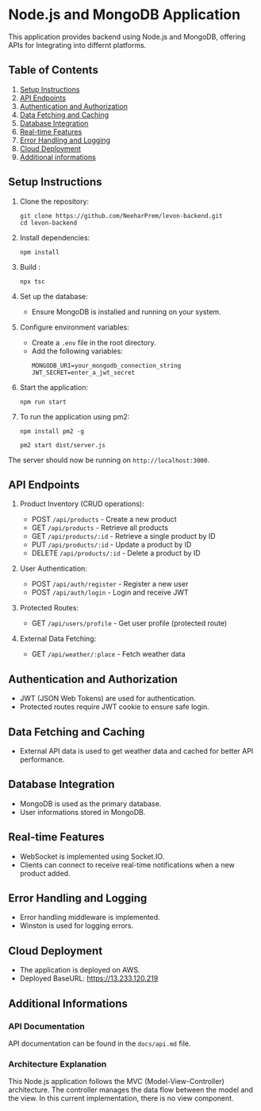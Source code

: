 # Node.js and MongoDB Application

This application provides backend using Node.js and MongoDB, offering APIs for Integrating into differnt platforms.

## Table of Contents
1. [Setup Instructions](#setup-instructions)
2. [API Endpoints](#api-endpoints)
3. [Authentication and Authorization](#authentication-and-authorization)
4. [Data Fetching and Caching](#data-fetching-and-caching)
5. [Database Integration](#database-integration)
6. [Real-time Features](#real-time-features)
7. [Error Handling and Logging](#error-handling-and-logging)
8. [Cloud Deployment](#cloud-deployment)
9. [Additional informations](#additional-informations)

## Setup Instructions

1. Clone the repository:
   ```
   git clone https://github.com/NeeharPrem/levon-backend.git
   cd levon-backend
   ```

2. Install dependencies:
   ```
   npm install
   ```

3. Build :
   ```
   npx tsc
   ```

4. Set up the database:
   - Ensure MongoDB is installed and running on your system.

5. Configure environment variables:
   - Create a `.env` file in the root directory.
   - Add the following variables:
     ```
     MONGODB_URI=your_mongodb_connection_string
     JWT_SECRET=enter_a_jwt_secret
     ```

6. Start the application:
   ```
   npm run start
   ```

6. To run the application using pm2:
   ```
   npm install pm2 -g

   pm2 start dist/server.js
   ```

The server should now be running on `http://localhost:3000`.

## API Endpoints

1. Product Inventory (CRUD operations):
   - POST `/api/products` - Create a new product
   - GET `/api/products` - Retrieve all products
   - GET `/api/products/:id` - Retrieve a single product by ID
   - PUT `/api/products/:id` - Update a product by ID
   - DELETE `/api/products/:id` - Delete a product by ID

2. User Authentication:
   - POST `/api/auth/register` - Register a new user
   - POST `/api/auth/login` - Login and receive JWT

3. Protected Routes:
   - GET `/api/users/profile` - Get user profile (protected route)

4. External Data Fetching:
   - GET `/api/weather/:place` - Fetch weather data

## Authentication and Authorization

- JWT (JSON Web Tokens) are used for authentication.
- Protected routes require  JWT cookie to ensure safe login.

## Data Fetching and Caching

- External API data is used to get weather data and cached for better API performance.

## Database Integration

- MongoDB is used as the primary database.
- User informations stored in MongoDB.

## Real-time Features

- WebSocket is implemented using Socket.IO.
- Clients can connect to receive real-time notifications when a new product added.

## Error Handling and Logging

- Error handling middleware is implemented.
- Winston is used for logging errors.

## Cloud Deployment

- The application is deployed on AWS.
- Deployed BaseURL: https://13.233.120.219

## Additional Informations
### API Documentation

API documentation can be found in the `docs/api.md` file.

### Architecture Explanation
This Node.js application follows the MVC (Model-View-Controller) architecture. The controller manages the data flow between the model and the view. In this current implementation, there is no view component.